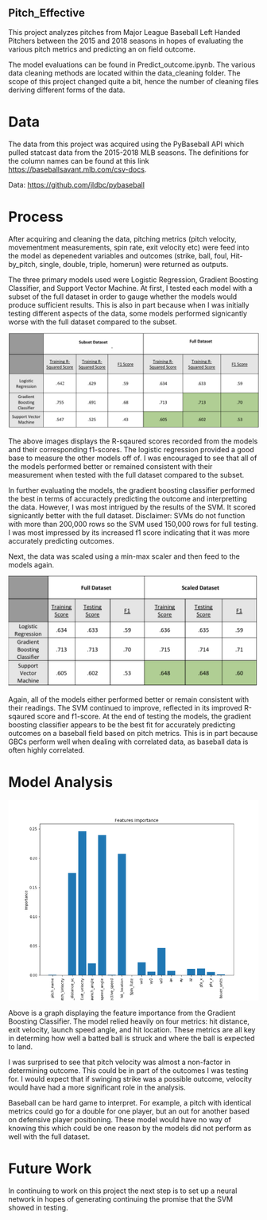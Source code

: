 ## Pitch_Effective

This project analyzes pitches from Major League Baseball Left Handed Pitchers between the 2015 and 2018 seasons in hopes of evaluating the various pitch metrics and predicting an on field outcome. 

The model evaluations can be found in  Predict_outcome.ipynb. The various data cleaning methods are located within the data_cleaning folder. The scope of this project changed quite a bit, hence the number of cleaning files deriving different forms of the data.

# Data
The data from this project was acquired using the PyBaseball API which pulled statcast data from the 2015-2018 MLB seasons.
The definitions for the column names can be found at this link https://baseballsavant.mlb.com/csv-docs.

Data: https://github.com/jldbc/pybaseball

# Process
After acquiring and cleaning the data, pitching metrics (pitch velocity, movementment measurements, spin rate, exit velocity etc) were feed into the model as depenedent variables and outcomes (strike, ball, foul, Hit-by_pitch, single, double, triple, homerun) were returned as outputs.

The three primary models used were Logistic Regression, Gradient Boosting Classifier, and Support Vector Machine. At first, I tested each model with a subset of the full dataset in order to gauge whether the models would produce sufficient results. This is also in part because when I was initially testing different aspects of the data, some models performed signicantly worse with the full dataset compared to the subset.

![Subset_v_Full Dataset](images/subset_v_full.png)

The above images displays the R-sqaured scores recorded from the models and their corresponding f1-scores. The logistic regression provided a good base to measure the other models off of. I was encouraged to see that all of the models performed better or remained consistent with their measurement when tested with the full dataset compared to the subset.

In further evaluating the models, the gradient boosting classifier performed the best in terms of accuractely predicting the outcome and interpretting the data. However, I was most intrigued by the results of the SVM. It scored signicantly better with the full dataset. Disclaimer: SVMs do not function with more than 200,000 rows so the SVM used 150,000 rows for full testing.
I was most impressed by its increased f1 score indicating that it was more accurately predicting outcomes.

Next, the data was scaled using a min-max scaler and then feed to the models again.

![full_v_scaled](images/full_v_scaled.png)

Again, all of the models either performed better or remain consistent with their readings. The SVM continued to improve, reflected in its improved R-sqaured score and f1-score. At the end of testing the models, the gradient boosting classifier appears to be the best fit for accurately predicting outcomes on a baseball field based on pitch metrics. This is in part because GBCs perform well when dealing with correlated data, as baseball data is often highly correlated. 

# Model Analysis
![Feature_important](images/GBC_importance.png)

Above is a graph displaying the feature importance from the Gradient Boosting Classifier. The model relied heavily on four metrics: hit distance, exit velocity, launch speed angle, and hit location. These metrics are all key in determing how well a batted ball is struck and where the ball is expected to land. 

I was surprised to see that pitch velocity was almost a non-factor in determining outcome. This could be in part of the outcomes I was testing for. I would expect that if swinging strike was a possible outcome, velocity would have had a more significant role in the analysis. 

Baseball can be  hard game to interpret. For example, a pitch with identical metrics could go for a double for one player, but an out for another based on defensive player positioning. These model would have no way of knowing this which could be one reason by the models did not perform as well with the full dataset. 


# Future Work

In continuing to work on this project the next step is to set up a neural network in hopes of generating continuing the promise that the SVM showed in testing. 




